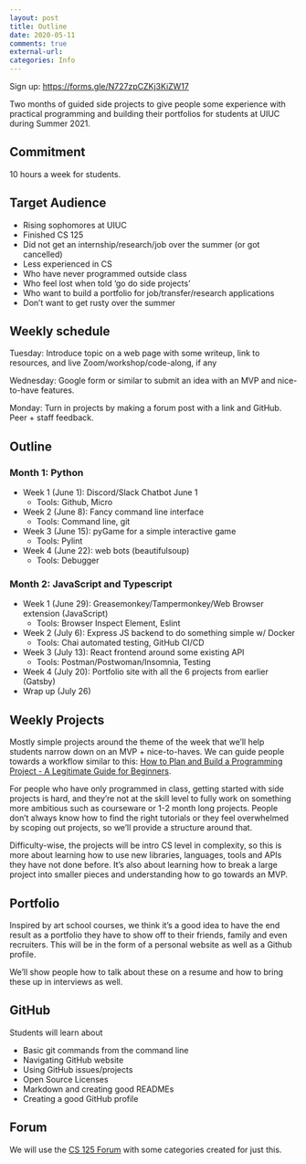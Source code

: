 ```yaml
---
layout: post
title: Outline
date: 2020-05-11
comments: true
external-url:
categories: Info
---
```


Sign up: https://forms.gle/N727zpCZKj3KiZW17

Two months of guided side projects to give people some experience with practical programming and building their portfolios for students at UIUC during Summer 2021.

## Commitment 

10 hours a week for students. 

## Target Audience

* Rising sophomores at UIUC 
* Finished CS 125 
* Did not get an internship/research/job over the summer (or got cancelled)
* Less experienced in CS
* Who have never programmed outside class 
* Who feel lost when told ‘go do side projects’
* Who want to build a portfolio for job/transfer/research applications
* Don’t want to get rusty over the summer

## Weekly schedule

Tuesday: Introduce topic on a web page with some writeup, link to resources, and live Zoom/workshop/code-along, if any

Wednesday: Google form or similar to submit an idea with an MVP and nice-to-have features.

Monday: Turn in projects by making a forum post with a link and GitHub. Peer + staff feedback.

## Outline

### Month 1: Python

* Week 1 (June 1): Discord/Slack Chatbot June 1
  * Tools: Github, Micro
* Week 2 (June 8): Fancy command line interface
  * Tools: Command line, git
* Week 3 (June 15): pyGame for a simple interactive game
  * Tools: Pylint
* Week 4 (June 22): web bots (beautifulsoup)
  * Tools: Debugger

### Month 2: JavaScript and Typescript
* Week 1 (June 29): Greasemonkey/Tampermonkey/Web Browser extension (JavaScript)
  * Tools: Browser Inspect Element, Eslint
* Week 2 (July 6): Express JS backend to do something simple w/ Docker
  * Tools: Chai automated testing, GitHub CI/CD
* Week 3 (July 13): React frontend around some existing API
  * Tools: Postman/Postwoman/Insomnia, Testing
* Week 4 (July 20): Portfolio site with all the 6 projects from earlier (Gatsby)
* Wrap up (July 26)

## Weekly Projects
Mostly simple projects around the theme of the week that we’ll help students narrow down on an MVP + nice-to-haves. We can guide people towards a workflow similar to this: [How to Plan and Build a Programming Project - A Legitimate Guide for Beginners](https://peterlunch.com/how-to-plan-and-build-a-programming-project/).

For people who have only programmed in class, getting started with side projects is hard, and they’re not at the skill level to fully work on something more ambitious such as courseware or 1-2 month long projects. People don’t always know how to find the right tutorials or they feel overwhelmed by scoping out projects, so we’ll provide a structure around that.

Difficulty-wise, the projects will be intro CS level in complexity, so this is more about learning how to use new libraries, languages, tools and APIs they have not done before. It’s also about learning how to break a large project into smaller pieces and understanding how to go towards an MVP.

## Portfolio
Inspired by art school courses, we think it’s a good idea to have the end result as a portfolio they have to show off to their friends, family and even recruiters. This will be in the form of a personal website as well as a Github profile. 

We’ll show people how to talk about these on a resume and how to bring these up in interviews as well.

## GitHub

Students will learn about
* Basic git commands from the command line
* Navigating GitHub website
* Using GitHub issues/projects
* Open Source Licenses
* Markdown and creating good READMEs
* Creating a good GitHub profile

## Forum

We will use the [CS 125 Forum](https://cs125-forum.cs.illinois.edu/) with some categories created for just this.